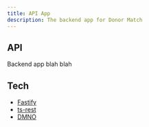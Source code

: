 ```yaml
---
title: API App
description: The backend app for Donor Match
---
```


## API

Backend app blah blah

## Tech

- [Fastify](https://fastify.dev/)
- [ts-rest](https://ts-rest.com/)
- [DMNO](https://dmno.dev/)
